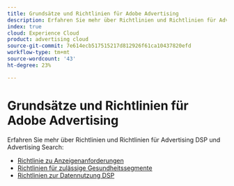 ```yaml
---
title: Grundsätze und Richtlinien für Adobe Advertising
description: Erfahren Sie mehr über Richtlinien und Richtlinien für Advertising DSP und Advertising Search.
index: true
cloud: Experience Cloud
product: advertising cloud
source-git-commit: 7e614ecb517515217d812926f61ca10437820efd
workflow-type: tm+mt
source-wordcount: '43'
ht-degree: 23%

---
```


# Grundsätze und Richtlinien für Adobe Advertising 

Erfahren Sie mehr über Richtlinien und Richtlinien für Advertising DSP und Advertising Search:

* [Richtlinie zu Anzeigenanforderungen](/help/policies/ad-requirements-policy.md)
* [Richtlinien für zulässige Gesundheitssegmente](/help/policies/health-segment-guidelines.md)
* [Richtlinien zur Datennutzung DSP](/help/policies/data-usage-guidelines.md)
